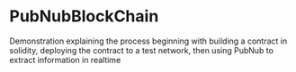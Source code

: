 # PubNubBlockChain
Demonstration explaining the process beginning with building a contract in solidity, deploying the contract to a test network, then using PubNub to extract information in realtime
